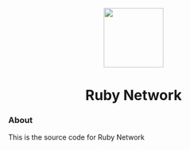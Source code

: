 <p align="center">
<img width="120px" src="!(https://user-images.githubusercontent.com/73721704/210157573-713fcf8f-f44a-42ae-bcf9-ced6bf3c8441.png)">
</p>

<h1 align="center">Ruby Network</h1>

### About
This is the source code for Ruby Network
